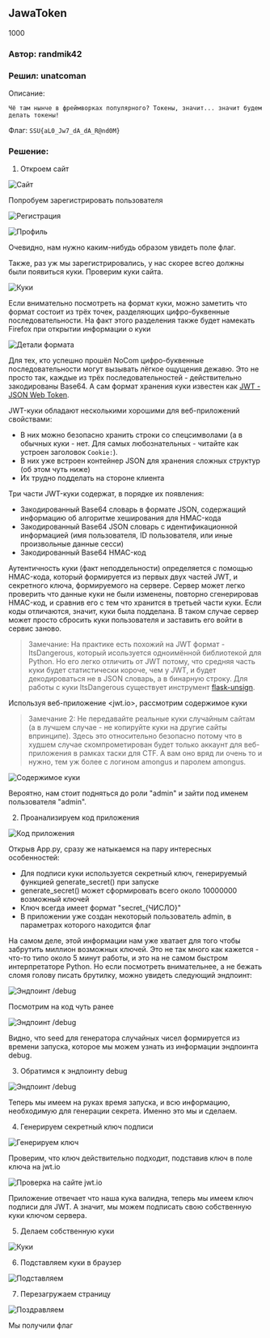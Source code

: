 JawaToken
---------
1000

### Автор: randmik42
### Решил: unatcoman

Описание:
```
Чё там нынче в фреймворках популярного? Токены, значит... значит будем делать токены!
```

Флаг: ``SSU{aL0_Jw7_dA_dA_R@nd0M}``

### Решение:

1. Откроем сайт

![Сайт](img/35.png)

Попробуем зарегистрировать пользователя

![Регистрация](img/36.png)

![Профиль](img/37.png)

Очевидно, нам нужно каким-нибудь образом увидеть поле флаг.

Также, раз уж мы зарегистрировались, у нас скорее всгео должны были появиться куки.
Проверим куки сайта.

![Куки](img/38.png)

Если внимательно посмотреть на формат куки, можно заметить что формат состоит из трёх точек, разделяющих цифро-буквенные последовательности. На факт этого разделения также будет намекать Firefox при открытии информации о куки

![Детали формата](img/39.png)

Для тех, кто успешно прошёл NoCom цифро-буквенные последовательности могут вызывать лёгкое ощущения дежавю. Это не просто так, каждые из трёх последовательностей - действительно закодированы Base64. А сам формат хранения куки известен как [JWT - JSON Web Token](https://ru.wikipedia.org/wiki/JSON_Web_Token).

JWT-куки обладают несколькими хорошими для веб-приложений свойствами:

- В них можно безопасно хранить строки со спецсимволами (а в обычных куки - нет. Для самых любознательных - читайте как устроен заголовок `Cookie:`).
- В них уже встроен контейнер JSON для хранения сложных структур (об этом чуть ниже)
- Их трудно подделать на стороне клиента

Три части JWT-куки содержат, в порядке их появления:

- Закодированный Base64 словарь в формате JSON, содержащий информацию об алгоритме хеширования для HMAC-кода
- Закодированный Base64 JSON словарь с идентификационной информацией (имя пользователя, ID пользователя, или иные произвольные данные сесси)
- Закодированный Base64 HMAC-код

Аутентичность куки (факт неподдельности) определяется с помощью HMAC-кода, который формируется из первых двух частей JWT, и секретного ключа, формируемого на сервере. Сервер может легко проверить что данные куки не были изменены, повторно сгенерировав HMAC-код, и сравнив его с тем что хранится в третьей части куки. Если коды отличаются, значит, куки была подделана. В таком случае сервер может просто сбросить куки пользователя и заставить его войти в сервис заново.

> Замечание: На практике есть похожий на JWT формат - ItsDangerous, который исользуется одноимённой библиотекой для Python. Но его легко отличить от JWT потому, что средняя часть куки будет статистически короче, чем у JWT, и будет декодироваться не в JSON словарь, а в бинарную строку. Для работы с куки ItsDangerous существует инструмент [flask-unsign](https://github.com/Paradoxis/Flask-Unsign).

Используя веб-приложение <jwt.io>, рассмотрим содержимое куки

> Замечание 2: Не передавайте реальные куки случайным сайтам (а в лучшем случае - не копируйте куки на другие сайты впринципе). Здесь это относительно безопасно потому что в худшем случае скомпрометирован будет только аккаунт для веб-приложения в рамках таски для CTF. А вам оно вряд ли очень то и нужно, тем уж более с логином amongus и паролем amongus.

![Содержимое куки](img/40.png)

Вероятно, нам стоит подняться до роли "admin" и зайти под именем пользователя "admin".

2. Проанализируем код приложения

![Код приложения](img/41.png)

Открыв App.py, сразу же натыкаемся на пару интересных особенностей:

- Для подписи куки используется секретный ключ, генерируемый функцией generate_secret() при запуске
- generate_secret() может сформировать всего около 10000000 возможный ключей
- Ключ всегда имеет формат "secret_{ЧИСЛО}"
- В приложении уже создан некоторый пользователь admin, в параметрах которого находится флаг

На самом деле, этой информации нам уже хватает для того чтобы забрутить миллион возможных ключей. Это не так много как кажется - что-то типо около 5 минут работы, и это на не самом быстром интерпретаторе Python. Но если посмотреть внимательнее, а не бежать сломя голову писать брутилку, можно увидеть следующий эндпоинт:

![Эндпоинт /debug](img/42.png)

Посмотрим на код чуть ранее

![Эндпоинт /debug](img/43.png)

Видно, что seed для генератора случайных чисел формируется из времени запуска, которое мы можем узнать из информации эндпоинта debug.

3. Обратимся к эндпоинту debug

![Эндпоинт /debug](img/44.png)

Теперь мы имеем на руках время запуска, и всю информацию, необходимую для генерации секрета. Именно это мы и сделаем.

4. Генерируем секретный ключ подписи

![Генерируем ключ](img/45.png)

Проверим, что ключ действительно подходит, подставив ключ в поле ключа на jwt.io

![Проверка на сайте jwt.io](img/46.png)

Приложение отвечает что наша кука валидна, теперь мы имеем ключ подписи для JWT. А значит, мы можем подписать свою собственную куки ключом сервера.

5. Делаем собственную куки

![Куки](img/47.png)

6. Подставляем куки в браузер

![Подставляем](img/48.png)

7. Перезагружаем страницу

![Поздравляем](img/49.png)

Мы получили флаг
